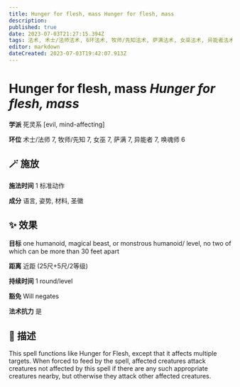 ```yaml
---
title: Hunger for flesh, mass Hunger for flesh, mass
description: 
published: true
date: 2023-07-03T21:27:15.394Z
tags: 法术, 术士/法师法术, 6环法术, 牧师/先知法术, 萨满法术, 女巫法术, 异能者法术, 唤魂师法术, 死灵系, mind-affecting, evil, 7环法术
editor: markdown
dateCreated: 2023-07-03T19:42:07.913Z
---
```


# **Hunger for flesh, mass** *Hunger for flesh, mass*

**学派** 死灵系 \[evil, mind-affecting\] 

**环位** 术士/法师 7, 牧师/先知 7, 女巫 7, 萨满 7, 异能者 7, 唤魂师 6

## 🪄 施放

**施法时间** 1 标准动作

**成分** 语言, 姿势, 材料, 圣徽

## ✨ 效果 

**目标** one humanoid, magical beast, or monstrous humanoid/ level, no two of which can be more than 30 feet apart 

**距离** 近距 (25尺+5尺/2等级)  

**持续时间** 1 round/level 

**豁免** Will negates

**法术抗力** 是

## 📖 描述

This spell functions like Hunger for Flesh, except that it affects multiple targets. When forced to feed by the spell, affected creatures attack creatures not affected by this spell if there are any such appropriate creatures nearby, but otherwise they attack other affected creatures.
    